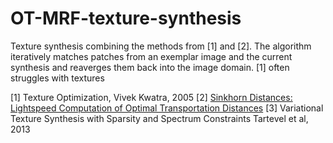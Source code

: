 # OT-MRF-texture-synthesis
Texture synthesis combining the methods from [1] and [2].
The algorithm iteratively matches patches from an exemplar image 
and the current synthesis and reaverges them back into the image
domain. [1] often struggles with textures



[1] Texture Optimization, Vivek Kwatra, 2005
[2] [Sinkhorn Distances: Lightspeed Computation of Optimal Transportation Distances](https://arxiv.org/abs/1306.0895)
[3] Variational Texture Synthesis with Sparsity and Spectrum Constraints Tartevel et al, 2013
